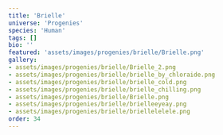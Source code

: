 ```yaml
---
title: 'Brielle'
universe: 'Progenies'
species: 'Human'
tags: []
bio: ''
featured: 'assets/images/progenies/brielle/Brielle.png'
gallery:
- assets/images/progenies/brielle/Brielle_2.png
- assets/images/progenies/brielle/brielle_by_chloraide.png
- assets/images/progenies/brielle/brielle_cold.png
- assets/images/progenies/brielle/brielle_chilling.png
- assets/images/progenies/brielle/Brielle.png
- assets/images/progenies/brielle/brielleeyeay.png
- assets/images/progenies/brielle/briellelelele.png
order: 34
---
```

